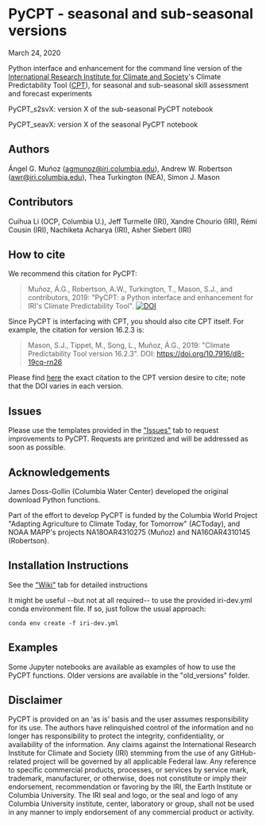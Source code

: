 # PyCPT - seasonal and sub-seasonal versions
March 24, 2020

Python interface and enhancement for the command line version of the [International Research Institute for Climate and Society](https://iri.columbia.edu)'s Climate Predictability Tool ([CPT](https://iri.columbia.edu/cpt)), for seasonal and sub-seasonal skill assessment and forecast experiments

PyCPT_s2svX: version X of the sub-seasonal PyCPT notebook

PyCPT_seavX: version X of the seasonal PyCPT notebook

## Authors
Ángel G. Muñoz (agmunoz@iri.columbia.edu), Andrew W. Robertson (awr@iri.columbia.edu), Thea Turkington (NEA), Simon J. Mason

## Contributors
Cuihua Li (OCP, Columbia U.), Jeff Turmelle (IRI), Xandre Chourio (IRI), Rémi Cousin (IRI), Nachiketa Acharya (IRI), Asher Siebert (IRI)

## How to cite
We recommend this citation for PyCPT:

> Muñoz, Á.G., Robertson, A.W., Turkington, T., Mason, S.J., and contributors, 2019: "PyCPT: a Python interface and enhancement for IRI's Climate Predictability Tool". [![DOI](https://zenodo.org/badge/142679292.svg)](https://zenodo.org/badge/latestdoi/142679292)

Since PyCPT is interfacing with CPT, you should also cite CPT itself. For example, the citation for version 16.2.3 is:
> Mason, S.J., Tippet, M., Song, L., Muñoz, Á.G., 2019: "Climate Predictability Tool version 16.2.3". DOI: https://doi.org/10.7916/d8-19cq-rn26

Please find [here](https://academiccommons.columbia.edu/search?utf8=%E2%9C%93&sort=Published+Latest&search_field=all_fields&q=%22Climate+Predictability+Tool%22) the exact citation to the CPT version desire to cite; note that the DOI varies in each version.

## Issues
Please use the templates provided in the ["Issues"](https://github.com/agmunozs/PyCPT/issues) tab to request improvements to PyCPT. Requests are priritized and will be addressed as soon as possible.

## Acknowledgements
James Doss-Gollin (Columbia Water Center) developed the original download Python functions.

Part of the effort to develop PyCPT is funded by the Columbia World Project "Adapting Agriculture to Climate Today, for Tomorrow" (ACToday), and NOAA MAPP's projects NA18OAR4310275 (Muñoz) and NA16OAR4310145 (Robertson).

## Installation Instructions
See the ["Wiki"](https://github.com/agmunozs/PyCPT/wiki) tab for detailed instructions

It might be useful --but not at all required-- to use the provided iri-dev.yml conda environment file. If so, just follow the usual approach:

`conda env create -f iri-dev.yml`

## Examples
Some Jupyter notebooks are available as examples of how to use the PyCPT functions. Older versions are available in the "old_versions" folder.

## Disclaimer
PyCPT is provided on an ‘as is’ basis and the user assumes responsibility for its use. The authors have relinquished control of the information and no longer has responsibility to protect the integrity, confidentiality, or availability of the information. Any claims against the International Research Institute for Climate and Society (IRI) stemming from the use of any GitHub-related project will be governed by all applicable Federal law. Any reference to specific commercial products, processes, or services by service mark, trademark, manufacturer, or otherwise, does not constitute or imply their endorsement, recommendation or favoring by the IRI, the Earth Institute or Columbia University. The IRI seal and logo, or the seal and logo of any Columbia University institute, center, laboratory or group, shall not be used in any manner to imply endorsement of any commercial product or activity.
